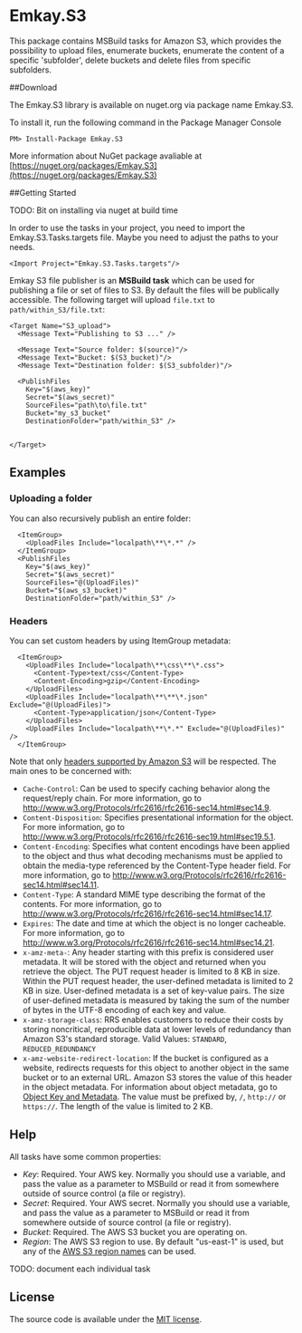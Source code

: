 Emkay.S3
========

This package contains MSBuild tasks for Amazon S3, which provides the possibility to upload files, enumerate buckets, enumerate the content of a specific 'subfolder', delete buckets and delete files from specific subfolders.

##Download

The Emkay.S3 library is available on nuget.org via package name Emkay.S3.

To install it, run the following command in the Package Manager Console

	PM> Install-Package Emkay.S3

More information about NuGet package avaliable at [https://nuget.org/packages/Emkay.S3](https://nuget.org/packages/Emkay.S3)

##Getting Started

TODO: Bit on installing via nuget at build time 

In order to use the tasks in your project, you need to import the Emkay.S3.Tasks.targets file. Maybe you need to adjust the paths to your needs.

    <Import Project="Emkay.S3.Tasks.targets"/>

Emkay S3 file publisher is an **MSBuild task** which can be used for publishing a file or set of files to S3. By default the files will be publically accessible. The following target will upload `file.txt` to `path/within_S3/file.txt`:

    <Target Name="S3_upload">
      <Message Text="Publishing to S3 ..." />
      
      <Message Text="Source folder: $(source)"/>
      <Message Text="Bucket: $(S3_bucket)"/>
      <Message Text="Destination folder: $(S3_subfolder)"/>
      
      <PublishFiles
        Key="$(aws_key)"
        Secret="$(aws_secret)"
        SourceFiles="path\to\file.txt"
        Bucket="my_s3_bucket"
        DestinationFolder="path/within_S3" />


  	</Target>


## Examples

### Uploading a folder

You can also recursively publish an entire folder:

      <ItemGroup>
        <UploadFiles Include="localpath\**\*.*" />
      </ItemGroup>
      <PublishFiles
        Key="$(aws_key)"
        Secret="$(aws_secret)"
        SourceFiles="@(UploadFiles)"
        Bucket="$(aws_s3_bucket)"
        DestinationFolder="path/within_S3" />


### Headers

You can set custom headers by using ItemGroup metadata:

      
      <ItemGroup>
        <UploadFiles Include="localpath\**\css\**\*.css">
          <Content-Type>text/css</Content-Type>
          <Content-Encoding>gzip</Content-Encoding>
        </UploadFiles>
        <UploadFiles Include="localpath\**\**\*.json" Exclude="@(UploadFiles)">
          <Content-Type>application/json</Content-Type>
        </UploadFiles>
        <UploadFiles Include="localpath\**\*.*" Exclude="@(UploadFiles)" />
      </ItemGroup>


Note that only [headers supported by Amazon S3](http://docs.aws.amazon.com/AmazonS3/latest/API/RESTObjectPUT.html#RESTObjectPUT-requests-request-headers) will be respected. The main ones to be concerned with:

 * `Cache-Control`: Can be used to specify caching behavior along the request/reply chain. For more information, go to http://www.w3.org/Protocols/rfc2616/rfc2616-sec14.html#sec14.9.
 * `Content-Disposition`: Specifies presentational information for the object. For more information, go to http://www.w3.org/Protocols/rfc2616/rfc2616-sec19.html#sec19.5.1.
 * `Content-Encoding`: Specifies what content encodings have been applied to the object and thus what decoding mechanisms must be applied to obtain the media-type referenced by the Content-Type header field. For more information, go to http://www.w3.org/Protocols/rfc2616/rfc2616-sec14.html#sec14.11.
 * `Content-Type`: A standard MIME type describing the format of the contents. For more information, go to http://www.w3.org/Protocols/rfc2616/rfc2616-sec14.html#sec14.17.
 * `Expires`: The date and time at which the object is no longer cacheable. For more information, go to http://www.w3.org/Protocols/rfc2616/rfc2616-sec14.html#sec14.21.
 * `x-amz-meta-`: Any header starting with this prefix is considered user metadata. It will be stored with the object and returned when you retrieve the object. The PUT request header is limited to 8 KB in size. Within the PUT request header, the user-defined metadata is limited to 2 KB in size. User-defined metadata is a set of key-value pairs. The size of user-defined metadata is measured by taking the sum of the number of bytes in the UTF-8 encoding of each key and value.
 * `x-amz-storage-class`: RRS enables customers to reduce their costs by storing noncritical, reproducible data at lower levels of redundancy than Amazon S3's standard storage. Valid Values: `STANDARD`, `REDUCED_REDUNDANCY`
 * `x-amz-website​-redirect-location`: If the bucket is configured as a website, redirects requests for this object to another object in the same bucket or to an external URL. Amazon S3 stores the value of this header in the object metadata. For information about object metadata, go to [Object Key and Metadata](http://docs.aws.amazon.com/AmazonS3/latest/dev/UsingMetadata.html).  The value must be prefixed by, `/`, `http://` or `https://`. The length of the value is limited to 2 KB.
 
## Help

All tasks have some common properties:

* *Key*: Required. Your AWS key. Normally you should use a variable, and pass the value as a parameter to MSBuild or read it from somewhere outside of source control (a file or registry).
* *Secret*: Required. Your AWS secret. Normally you should use a variable, and pass the value as a parameter to MSBuild or read it from somewhere outside of source control (a file or registry).
* *Bucket*: Required. The AWS S3 bucket you are operating on.
* *Region*: The AWS S3 region to use. By default "us-east-1" is used, but any of the [AWS S3 region names](http://docs.aws.amazon.com/general/latest/gr/rande.html#s3_region) can be used.

TODO: document each individual task

## License
The source code is available under the [MIT license](http://opensource.org/licenses/mit-license.php).

